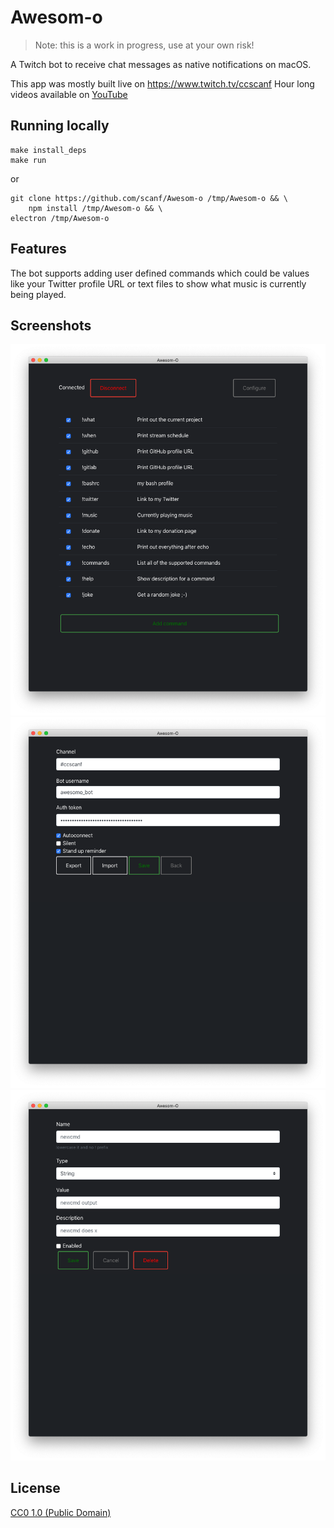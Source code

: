 # Awesom-o

> Note: this is a work in progress, use at your own risk!

A Twitch bot to receive chat messages as native notifications on macOS.

This app was mostly built live on https://www.twitch.tv/ccscanf
Hour long videos available on [YouTube](https://www.youtube.com/playlist?list=PL6ETvzpSGtt3XnmnBtmAldrpGA0lK6uAG)

## Running locally

    make install_deps
    make run

or

	git clone https://github.com/scanf/Awesom-o /tmp/Awesom-o && \
        npm install /tmp/Awesom-o && \
	electron /tmp/Awesom-o

## Features

The bot supports adding user defined commands which could be values like your
Twitter profile URL or text files to show what music is currently being played.

## Screenshots

![Commands](Screenshots/commands.png)
![Configure](Screenshots/configure.png)
![New command](Screenshots/new-command.png)

## License

[CC0 1.0 (Public Domain)](LICENSE.md)
